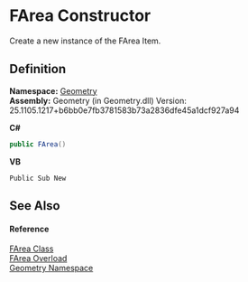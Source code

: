 # FArea Constructor


Create a new instance of the FArea Item.



## Definition
**Namespace:** <a href="eb409b48-e279-bdb4-daf3-3196b72d55a2.md">Geometry</a>  
**Assembly:** Geometry (in Geometry.dll) Version: 25.1105.1217+b6bb0e7fb3781583b73a2836dfe45a1dcf927a94

**C#**
``` C#
public FArea()
```
**VB**
``` VB
Public Sub New
```



## See Also


#### Reference
<a href="bb9e7df7-af91-41d9-e4eb-f0500ec02002.md">FArea Class</a>  
<a href="0b3928ff-84a3-e8e8-6ce2-429cf4ad28ab.md">FArea Overload</a>  
<a href="eb409b48-e279-bdb4-daf3-3196b72d55a2.md">Geometry Namespace</a>  
